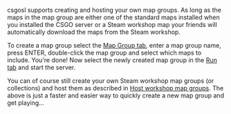 csgosl supports creating and hosting your own map groups. As long as the maps in the map group are either one of the standard maps installed when you installed the CSGO server or a Steam workshop map your friends will automatically download the maps from the Steam workshop. 

To create a map group select the [Map Group tab](https://github.com/lenosisnickerboa/csgosl/wiki/Help-on-Map-Groups), enter a map group name, press ENTER, double-click the map group and select which maps to include. You're done! Now select the newly created map group in the [Run tab](https://github.com/lenosisnickerboa/csgosl/wiki/Help-on-Run) and start the server.

You can of course still create your own Steam workshop map groups (or collections) and host them as described in [Host workshop map groups](https://github.com/lenosisnickerboa/csgosl/wiki/Host-workshop-maps-groups). The above is just a faster and easier way to quickly create a new map group and get playing...